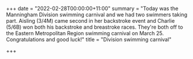 +++
date = "2022-02-28T00:00:00+11:00"
summary = "Today was the Manningham Division swimming carnival and we had two swimmers taking part. Aisling (3/4M) came second in her backstroke event and Charlie (5/6B) won both his backstroke and breastroke races. They're both off to the Eastern Metropolitan Region swimming carnival on March 25. Congratulations and good luck!"
title = "Division swimming carnival"

+++
